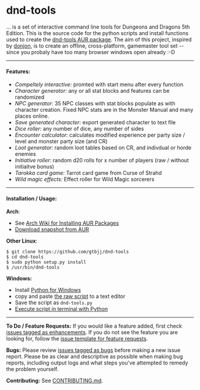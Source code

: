 # dnd-tools

... is a set of interactive command line tools for Dungeons and Dragons 5th Edition.  This is the source code for the  python scripts and install functions used to create the [dnd-tools AUR package](https://aur.archlinux.org/packages/dnd-tools/).  The aim of this project, inspired by [donjon](http://donjon.bin.sh/), is to create an offline, cross-platform, gamemaster tool set -- since you probaly have too many browser windows open already :-D

---

#### Features:

- *Compeltely interactive:*  promted with start menu after every function
- *Character generator:*  any or all stat blocks and features can be randomized
- *NPC generator:*  35 NPC classes with stat blocks populate as with character creation.  Fixed NPC stats are in the Monster Manual and many places online.
- *Save generated character:*  export generated character to text file
- *Dice roller:*  any number of dice, any number of sides
- *Encounter calculator:* calculates modified experience per party size / level and monster party size (and CR)
- *Loot generator:* random loot tables based on CR, and indivdual or horde enemies
- *Initiative roller:* random d20 rolls for x number of players (raw / without initiaitve bonus)
- *Tarokka card game:*  Tarrot card game from Curse of Strahd
- *Wild magic effects:*  Effect roller for Wild Magic sorcerers

---

#### Installation / Usage:

**Arch**:
- See [Arch Wiki for Installing AUR Packages](https://wiki.archlinux.org/index.php/Arch_User_Repository#Installing_packages)
- [Download snapshot from AUR](https://aur.archlinux.org/packages/dnd-tools/)

**Other Linux**:
~~~
$ git clone https://github.com/gtbjj/dnd-tools
$ cd dnd-tools
$ sudo python setup.py install
$ /usr/bin/dnd-tools
~~~

**Windows:**

- Install [Python for Windows](https://www.python.org/downloads/windows/)
- copy and paste [the raw script](https://raw.githubusercontent.com/gtbjj/dnd-tools/master/scripts/dnd-tools) to a text editor
- Save the script as ```dnd-tools.py```
- [Execute script in terminal with Python](http://pythoncentral.io/execute-python-script-file-shell/)

---
**To Do / Feature Requests:**
If you would like a feature added, first check [issues tagged as enhancements](https://github.com/savagezen/dnd-tools/issues?q=is%3Aissue+is%3Aopen+label%3Aenhancement).  If you do not see the feature you are looking for, follow the [issue template for feature requests](https://github.com/savagesen/dnd-tools/blob/master/feature_request.md).

**Bugs:**
Please review [issues tagged as bugs](https://github.com/savagezen/dnd-tools/labels/bug) before making a new issue report.  Please be as clear and descriptive as possible when making bug reports, including output logs and what steps you've attempted to remedy the problem yourself.

**Contributing:**
See [CONTRIBUTING.md](https://github.com/savagezen/dnd-tools/blo/master/CONTRIBUTING.md).
